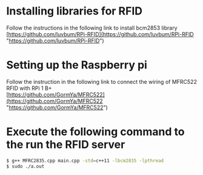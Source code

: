 # Installing libraries for RFID
Follow the instructions in the following link to install bcm2853 library \
[https://github.com/luvbum/RPi-RFID](https://github.com/luvbum/RPi-RFID "https://github.com/luvbum/RPi-RFID")

# Setting up the Raspberry pi
Follow the instruction in the following link to connect the wiring of MFRC522 RFID with RPi 1 B+ \
[https://github.com/GormYa/MFRC522](https://github.com/GormYa/MFRC522 "https://github.com/GormYa/MFRC522")

# Execute the following command to the run the RFID server
``` sh
$ g++ MFRC2835.cpp main.cpp -std=c++11 -lbcm2835 -lpthread
$ sudo ./a.out
```
